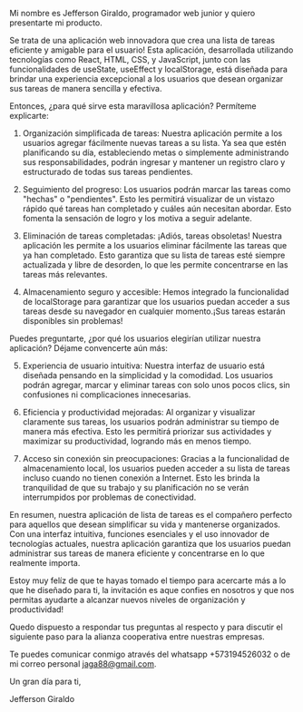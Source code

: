 Mi nombre es Jefferson Giraldo, programador web junior y quiero presentarte mi producto.

Se trata de una aplicación web innovadora que crea una lista de tareas eficiente y amigable para el usuario! Esta aplicación, desarrollada utilizando tecnologías
como React, HTML, CSS, y JavaScript, junto con las funcionalidades de useState, useEffect y localStorage, está diseñada para brindar una experiencia excepcional
a los usuarios que desean organizar sus tareas de manera sencilla y efectiva.

Entonces, ¿para qué sirve esta maravillosa aplicación? Permíteme explicarte:

1. Organización simplificada de tareas: Nuestra aplicación permite a los usuarios agregar fácilmente nuevas tareas a su lista. Ya sea que estén planificando su día,
estableciendo metas o simplemente administrando sus responsabilidades, podrán ingresar y mantener un registro claro y estructurado de todas sus tareas pendientes.

2. Seguimiento del progreso: Los usuarios podrán marcar las tareas como "hechas" o "pendientes". Esto les permitirá visualizar de un vistazo rápido qué tareas han 
completado y cuáles aún necesitan abordar. Esto fomenta la sensación de logro y los motiva a seguir adelante.

3. Eliminación de tareas completadas: ¡Adiós, tareas obsoletas! Nuestra aplicación les permite a los usuarios eliminar fácilmente las tareas que ya han completado.
Esto garantiza que su lista de tareas esté siempre actualizada y libre de desorden, lo que les permite concentrarse en las tareas más relevantes.

4. Almacenamiento seguro y accesible: Hemos integrado la funcionalidad de localStorage para garantizar que los usuarios puedan acceder a sus tareas desde su
navegador en cualquier momento.¡Sus tareas estarán disponibles sin problemas!

Puedes preguntarte, ¿por qué los usuarios elegirían utilizar nuestra aplicación? Déjame convencerte aún más:

5. Experiencia de usuario intuitiva: Nuestra interfaz de usuario está diseñada pensando en la simplicidad y la comodidad. Los usuarios podrán agregar, marcar y
eliminar tareas con solo unos pocos clics, sin confusiones ni complicaciones innecesarias.

6. Eficiencia y productividad mejoradas: Al organizar y visualizar claramente sus tareas, los usuarios podrán administrar su tiempo de manera más efectiva. Esto
les permitirá priorizar sus actividades y maximizar su productividad, logrando más en menos tiempo.

7. Acceso sin conexión sin preocupaciones: Gracias a la funcionalidad de almacenamiento local, los usuarios pueden acceder a su lista de tareas incluso cuando
no tienen conexión a Internet. Esto les brinda la tranquilidad de que su trabajo y su planificación no se verán interrumpidos por problemas de conectividad.

En resumen, nuestra aplicación de lista de tareas es el compañero perfecto para aquellos que desean simplificar su vida y mantenerse organizados. Con una interfaz
intuitiva, funciones esenciales y el uso innovador de tecnologías actuales, nuestra aplicación garantiza que los usuarios puedan administrar sus tareas de manera
eficiente y concentrarse en lo que realmente importa.

Estoy muy felíz de que te hayas tomado el tiempo para acercarte más a lo que he diseñado para ti, la invitación es aque confies en nosotros y que nos permitas
ayudarte a alcanzar nuevos niveles de organización y productividad!

Quedo dispuesto a respondar tus preguntas al respecto y para discutir el siguiente paso para la alianza cooperativa entre nuestras empresas.

Te puedes comunicar conmigo através del whatsapp +573194526032 o de mi correo personal jaga88@gmail.com.

Un gran día para ti,

Jefferson Giraldo
